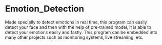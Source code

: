# Emotion_Detection
Made specially to detect emotions in real time, this program can easily detect your face and then with the help of pre-trained model, it is able to detect your emotions easily and fastly. This program can be embedded into many other projects such as monitoring systems, live streaming, etc.
